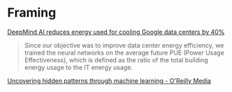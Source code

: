 # Framing

[DeepMind AI reduces energy used for cooling Google data centers by 40%](https://www.blog.google/topics/environment/deepmind-ai-reduces-energy-used-for/)

> Since our objective was to improve data center energy efficiency, we trained the neural networks on the average future PUE \(Power Usage Effectiveness\), which is defined as the ratio of the total building energy usage to the IT energy usage.

[Uncovering hidden patterns through machine learning - O'Reilly Media](https://www.oreilly.com/ideas/uncovering-hidden-patterns-through-machine-learning)




